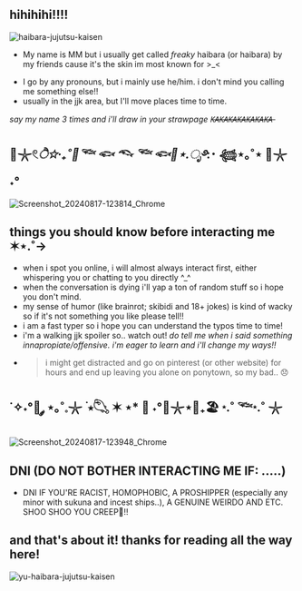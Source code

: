 ## hihihihi!!!!

![haibara-jujutsu-kaisen](https://github.com/user-attachments/assets/b66285d0-d84c-4054-b800-02e20473d278)


+ My name is MM but i usually get called *freaky* haibara (or haibara) by my friends cause it's the skin im most known for >_<
-  I go by any pronouns, but i mainly use he/him. i don't mind you calling me something else!!
-  usually in the jjk area, but I'll move places time to time.
  
*say my name 3 times and i'll draw in your strawpage K̶A̶K̶A̶K̶A̶K̶A̶K̶A̶K̶A̶K̶A̶* 

## 🫧𓇼𓏲*ੈ✩‧₊˚🎐𓆝 𓆟 𓆞 𓆝 𓆟🪼⋆.ೃ࿔*:･ 𓆉⋆｡˚⋆ 🐚𓇼 ˖°
![Screenshot_20240817-123814_Chrome](https://github.com/user-attachments/assets/ac322074-f89d-48ac-ac6b-feded862ba8a)
## things you should know before interacting me ✶⋆.˚->
- when i spot you online, i will almost always interact first, either whispering you or chatting to you directly ^_^
- when the conversation is dying i'll yap a ton of random stuff so i hope you don't mind.
- my sense of humor (like brainrot; skibidi and 18+ jokes) is kind of wacky so if it's not something you like please tell!!
- i am a fast typer so i hope you can understand the typos time to time!
- i'm a walking jjk spoiler so.. watch out!
*do tell me when i said something innapropiate/offensive. i'm eager to learn and i'll change my ways!!*
 - > i might get distracted and go on pinterest (or other website) for hours and end up leaving you alone on ponytown, so my bad.. 😞

## ˙✧˖°🪸 ༘ ⋆｡˚𓈒𓇼 ࣪ ⭒𓆡 ✶ ⋆* 🫧 ˖°🌊𓇼⋆🦪₊🏖 ⋆.˚ 𓆝⋆.˚ 𓇼
![Screenshot_20240817-123948_Chrome](https://github.com/user-attachments/assets/1edd81fa-d023-4b7a-90f5-1e05149c5874)
## DNI (DO NOT BOTHER INTERACTING ME IF: .....) 
- DNI IF YOU'RE RACIST, HOMOPHOBIC, A PROSHIPPER (especially any minor with sukuna and incest ships..), A GENUINE WEIRDO AND ETC. SHOO SHOO YOU CREEP😬!!

## and that's about it! thanks for reading all the way here!
![yu-haibara-jujutsu-kaisen](https://github.com/user-attachments/assets/b321d5af-58f6-4c62-a0b3-a90119a454b4)




